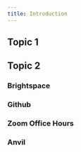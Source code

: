 ```yaml
---
title: Introduction
---
```


## Topic 1


## Topic 2


### Brightspace


### Github 


### Zoom Office Hours

### Anvil
